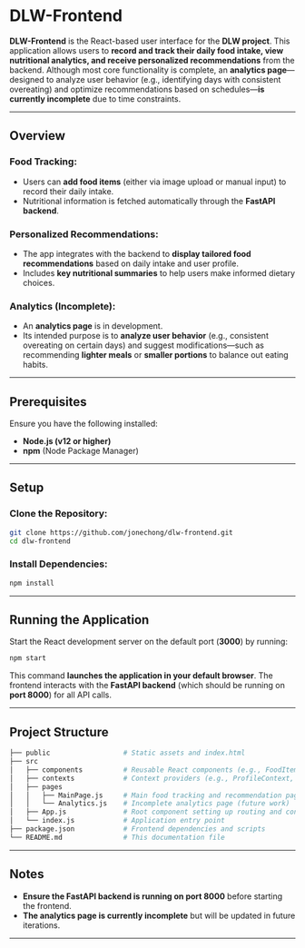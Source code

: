 # DLW-Frontend

**DLW-Frontend** is the React-based user interface for the **DLW project**. This application allows users to **record and track their daily food intake, view nutritional analytics, and receive personalized recommendations** from the backend. Although most core functionality is complete, an **analytics page**—designed to analyze user behavior (e.g., identifying days with consistent overeating) and optimize recommendations based on schedules—**is currently incomplete** due to time constraints.

---

## Overview

### **Food Tracking:**
- Users can **add food items** (either via image upload or manual input) to record their daily intake.
- Nutritional information is fetched automatically through the **FastAPI backend**.

### **Personalized Recommendations:**
- The app integrates with the backend to **display tailored food recommendations** based on daily intake and user profile.
- Includes **key nutritional summaries** to help users make informed dietary choices.

### **Analytics (Incomplete):**
- An **analytics page** is in development.
- Its intended purpose is to **analyze user behavior** (e.g., consistent overeating on certain days) and suggest modifications—such as recommending **lighter meals** or **smaller portions** to balance out eating habits.

---

## Prerequisites

Ensure you have the following installed:

- **Node.js (v12 or higher)**
- **npm** (Node Package Manager)

---

## Setup

### Clone the Repository:

```bash
git clone https://github.com/jonechong/dlw-frontend.git
cd dlw-frontend
```

### Install Dependencies:

```bash
npm install
```

---

## Running the Application

Start the React development server on the default port (**3000**) by running:

```bash
npm start
```

This command **launches the application in your default browser**. The frontend interacts with the **FastAPI backend** (which should be running on **port 8000**) for all API calls.

---

## Project Structure

```bash
├── public                  # Static assets and index.html
├── src
│   ├── components          # Reusable React components (e.g., FoodItem, RecommendationList)
│   ├── contexts            # Context providers (e.g., ProfileContext, FoodRecordsContext)
│   ├── pages
│   │   ├── MainPage.js     # Main food tracking and recommendation page
│   │   └── Analytics.js    # Incomplete analytics page (future work)
│   ├── App.js              # Root component setting up routing and context providers
│   └── index.js            # Application entry point
├── package.json            # Frontend dependencies and scripts
└── README.md               # This documentation file
```

---

## Notes

- **Ensure the FastAPI backend is running on port 8000** before starting the frontend.
- **The analytics page is currently incomplete** but will be updated in future iterations.

---

